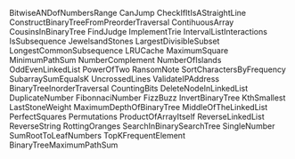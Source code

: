 BitwiseANDofNumbersRange
CanJump
CheckIfItIsAStraightLine
ConstructBinaryTreeFromPreorderTraversal
ContihuousArray
CousinsInBinaryTree
FindJudge
ImplementTrie
IntervalListInteractions
IsSubsequence
JewelsandStones
LargestDivisibleSubset
LongestCommonSubsequence
LRUCache
MaximumSquare
MinimumPathSum
NumberComplement
NumberOfIslands
OddEvenLinkedList
PowerOfTwo
RansomNote
SortCharactersByFrequency
SubarraySumEqualsK
UncrossedLines
ValidateIPAddress
BinaryTreeInorderTraversal
CountingBits
DeleteNodeInLinkedList
DuplicateNumber
FibonnaciNumber
FizzBuzz
InvertBinaryTree
KthSmallest
LastStoneWeight
MaximumDepthOfBinaryTree
MiddleOfTheLinkedList
PerfectSquares
Permutations
ProductOfArrayItself
ReverseLinkedList
ReverseString
RottingOranges
SearchInBinarySearchTree
SingleNumber
SumRootToLeafNumbers
TopKFrequentElement
BinaryTreeMaximumPathSum
